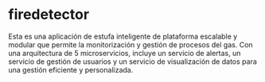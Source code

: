 # firedetector
Esta es una aplicación de estufa inteligente de plataforma escalable y modular que permite la monitorización y gestión de procesos del gas. Con una arquitectura de 5 microservicios, incluye un servicio de alertas, un servicio de gestión de usuarios y un servicio de visualización de datos para una gestión eficiente y personalizada.

